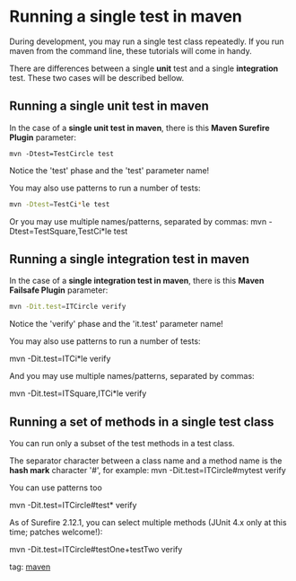 # Running a single test in maven

During development, you may run a single test class repeatedly.
If you run maven from the command line, these tutorials will come in handy.

There are differences between a single **unit** test and a single **integration** test.
These two cases will be described bellow.

## Running a single unit test in maven
In the case of a **single unit test in maven**, there is this **Maven Surefire Plugin** parameter:

```shell
mvn -Dtest=TestCircle test
```

Notice the 'test' phase and the 'test' parameter name!

You may also use patterns to run a number of tests:

```bash
mvn -Dtest=TestCi*le test
```

Or you may use multiple names/patterns, separated by commas:
  mvn -Dtest=TestSquare,TestCi*le test

## Running a single integration test in maven
In the case of a **single integration test in maven**, there is this **Maven Failsafe Plugin** parameter:

```sh
mvn -Dit.test=ITCircle verify
```

Notice the 'verify' phase and the 'it.test' parameter name!

You may also use patterns to run a number of tests:

  mvn -Dit.test=ITCi*le verify

And you may use multiple names/patterns, separated by commas:

  mvn -Dit.test=ITSquare,ITCi*le verify

## Running a set of methods in a single test class
You can run only a subset of the test methods in a test class.

The separator character between a class name and a method name is the **hash mark** character '#', for example:
  mvn -Dit.test=ITCircle#mytest verify

You can use patterns too

  mvn -Dit.test=ITCircle#test* verify

As of Surefire 2.12.1, you can select multiple methods (JUnit 4.x only at this time; patches welcome!):

  mvn -Dit.test=ITCircle#testOne+testTwo verify

tag: [maven](tag-maven.md)